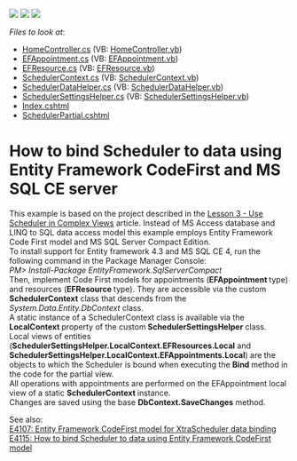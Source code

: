 <!-- default badges list -->
![](https://img.shields.io/endpoint?url=https://codecentral.devexpress.com/api/v1/VersionRange/128553261/14.1.3%2B)
[![](https://img.shields.io/badge/Open_in_DevExpress_Support_Center-FF7200?style=flat-square&logo=DevExpress&logoColor=white)](https://supportcenter.devexpress.com/ticket/details/E4124)
[![](https://img.shields.io/badge/📖_How_to_use_DevExpress_Examples-e9f6fc?style=flat-square)](https://docs.devexpress.com/GeneralInformation/403183)
<!-- default badges end -->
<!-- default file list -->
*Files to look at*:

* [HomeController.cs](./CS/DevExpressMvcSchedulerEditable/Controllers/HomeController.cs) (VB: [HomeController.vb](./VB/DevExpressMvcSchedulerEditable/Controllers/HomeController.vb))
* [EFAppointment.cs](./CS/DevExpressMvcSchedulerEditable/Models/EFAppointment.cs) (VB: [EFAppointment.vb](./VB/DevExpressMvcSchedulerEditable/Models/EFAppointment.vb))
* [EFResource.cs](./CS/DevExpressMvcSchedulerEditable/Models/EFResource.cs) (VB: [EFResource.vb](./VB/DevExpressMvcSchedulerEditable/Models/EFResource.vb))
* [SchedulerContext.cs](./CS/DevExpressMvcSchedulerEditable/Models/SchedulerContext.cs) (VB: [SchedulerContext.vb](./VB/DevExpressMvcSchedulerEditable/Models/SchedulerContext.vb))
* [SchedulerDataHelper.cs](./CS/DevExpressMvcSchedulerEditable/Models/SchedulerDataHelper.cs) (VB: [SchedulerDataHelper.vb](./VB/DevExpressMvcSchedulerEditable/Models/SchedulerDataHelper.vb))
* [SchedulerSettingsHelper.cs](./CS/DevExpressMvcSchedulerEditable/Models/SchedulerSettingsHelper.cs) (VB: [SchedulerSettingsHelper.vb](./VB/DevExpressMvcSchedulerEditable/Models/SchedulerSettingsHelper.vb))
* [Index.cshtml](./CS/DevExpressMvcSchedulerEditable/Views/Home/Index.cshtml)
* [SchedulerPartial.cshtml](./CS/DevExpressMvcSchedulerEditable/Views/Home/SchedulerPartial.cshtml)
<!-- default file list end -->
# How to bind Scheduler to data using Entity Framework CodeFirst and MS SQL CE server


<p>This example is based on the project described in the <a href="http://documentation.devexpress.com/#AspNet/CustomDocument11629"><u>Lesson 3 - Use Scheduler in Complex Views</u></a> article. Instead of MS Access database and LINQ to SQL data access model this example employs Entity Framework Code First model and MS SQL Server Compact Edition.<br />
To install support for Entity framework 4.3 and MS SQL CE 4, run the following command in the Package Manager Console:<br />
<i>PM> Install-Package EntityFramework.SqlServerCompact</i><i><br />
</i>Then, implement Code First models for appointments (<strong>EFAppointment </strong>type) and resources (<strong>EFResource </strong>type).  They are accessible via the custom <strong>SchedulerC</strong><strong>o</strong><strong>ntext</strong> class that descends from the <i>System.Data.Entity.DbContext </i>class.   <br />
A static instance of a SchedulerContext class is available via the <strong>LocalContext </strong>property of the custom<strong> S</strong><strong>chedulerSettingsHelper</strong> class. <br />
Local views of entities (<strong>SchedulerSettingsHelper.LocalContext.EFResources.Local</strong> and <strong>SchedulerSettingsHelper.LocalContext.EFAppointments.Local</strong>) are the objects to which the Scheduler is bound when executing the <strong>Bind </strong>method in<strong> </strong>the code for the partial view.<br />
All operations with appointments are performed on the EFAppointment local view of a static <strong>SchedulerContext </strong>instance.  <br />
Changes are saved using the base <strong>DbContext.SaveChanges</strong> method.</p><p>See also:<br />
<a href="https://www.devexpress.com/Support/Center/p/E4107">E4107: Entity Framework CodeFirst model for XtraScheduler data binding</a><br />
<a href="https://www.devexpress.com/Support/Center/p/E4115">E4115: How to bind Scheduler to data using Entity Framework CodeFirst model</a></p>

<br/>


